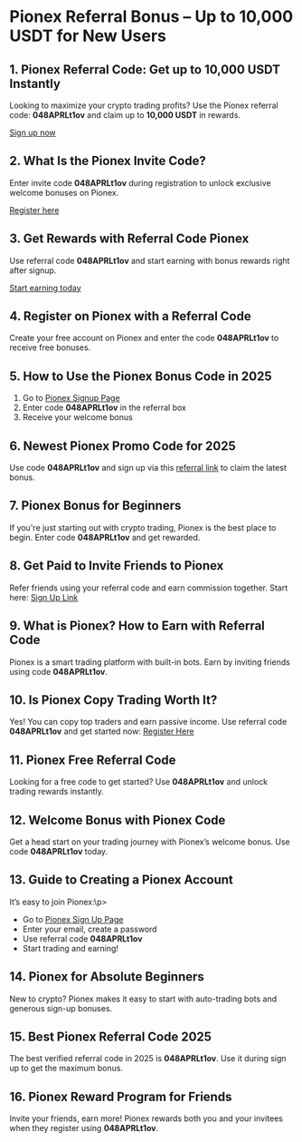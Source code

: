 <h1>Pionex Referral Bonus – Up to 10,000 USDT for New Users</h1>

  <h2>1. Pionex Referral Code: Get up to 10,000 USDT Instantly</h2>
  <p>Looking to maximize your crypto trading profits? Use the Pionex referral code: <strong>048APRLt1ov</strong> and claim up to <strong>10,000 USDT</strong> in rewards.</p>
  <p><a href="https://www.pionex.com/signUp?r=048APRLt1ov" target="_blank">Sign up now</a></p>

  <h2>2. What Is the Pionex Invite Code?</h2>
  <p>Enter invite code <strong>048APRLt1ov</strong> during registration to unlock exclusive welcome bonuses on Pionex.</p>
  <p><a href="https://www.pionex.com/signUp?r=048APRLt1ov" target="_blank">Register here</a></p>

  <h2>3. Get Rewards with Referral Code Pionex</h2>
  <p>Use referral code <strong>048APRLt1ov</strong> and start earning with bonus rewards right after signup.</p>
  <p><a href="https://www.pionex.com/signUp?r=048APRLt1ov" target="_blank">Start earning today</a></p>

  <h2>4. Register on Pionex with a Referral Code</h2>
  <p>Create your free account on Pionex and enter the code <strong>048APRLt1ov</strong> to receive free bonuses.</p>

  <h2>5. How to Use the Pionex Bonus Code in 2025</h2>
  <ol>
    <li>Go to <a href="https://www.pionex.com/signUp?r=048APRLt1ov" target="_blank">Pionex Signup Page</a></li>
    <li>Enter code <strong>048APRLt1ov</strong> in the referral box</li>
    <li>Receive your welcome bonus</li>
  </ol>

  <h2>6. Newest Pionex Promo Code for 2025</h2>
  <p>Use code <strong>048APRLt1ov</strong> and sign up via this <a href="https://www.pionex.com/signUp?r=048APRLt1ov" target="_blank">referral link</a> to claim the latest bonus.</p>

  <h2>7. Pionex Bonus for Beginners</h2>
  <p>If you're just starting out with crypto trading, Pionex is the best place to begin. Enter code <strong>048APRLt1ov</strong> and get rewarded.</p>

  <h2>8. Get Paid to Invite Friends to Pionex</h2>
  <p>Refer friends using your referral code and earn commission together. Start here: <a href="https://www.pionex.com/signUp?r=048APRLt1ov" target="_blank">Sign Up Link</a></p>

  <h2>9. What is Pionex? How to Earn with Referral Code</h2>
  <p>Pionex is a smart trading platform with built-in bots. Earn by inviting friends using code <strong>048APRLt1ov</strong>.</p>

  <h2>10. Is Pionex Copy Trading Worth It?</h2>
  <p>Yes! You can copy top traders and earn passive income. Use referral code <strong>048APRLt1ov</strong> and get started now: <a href="https://www.pionex.com/signUp?r=048APRLt1ov" target="_blank">Register Here</a></p>

  <h2>11. Pionex Free Referral Code</h2>
  <p>Looking for a free code to get started? Use <strong>048APRLt1ov</strong> and unlock trading rewards instantly.</p>

  <h2>12. Welcome Bonus with Pionex Code</h2>
  <p>Get a head start on your trading journey with Pionex’s welcome bonus. Use code <strong>048APRLt1ov</strong> today.</p>

  <h2>13. Guide to Creating a Pionex Account</h2>
  <p>It’s easy to join Pionex:\p>
  <ul>
    <li>Go to <a href="https://www.pionex.com/signUp?r=048APRLt1ov">Pionex Sign Up Page</a></li>
    <li>Enter your email, create a password</li>
    <li>Use referral code <strong>048APRLt1ov</strong></li>
    <li>Start trading and earning!</li>
  </ul>

  <h2>14. Pionex for Absolute Beginners</h2>
  <p>New to crypto? Pionex makes it easy to start with auto-trading bots and generous sign-up bonuses.</p>

  <h2>15. Best Pionex Referral Code 2025</h2>
  <p>The best verified referral code in 2025 is <strong>048APRLt1ov</strong>. Use it during sign up to get the maximum bonus.</p>

  <h2>16. Pionex Reward Program for Friends</h2>
  <p>Invite your friends, earn more! Pionex rewards both you and your invitees when they register using <strong>048APRLt1ov</strong>.</p>

</body>
</html>
